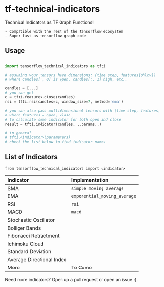 # tf-technical-indicators

Technical Indicators as TF Graph Functions!

    - Compatible with the rest of the tensorflow ecosystem
    - Super fast as tensorflow graph code

## Usage

```python

import tensorflow_technical_indicators as tfti

# assuming your tensors have dimensions: (time step, features[ohlcv])
# where candles[:, 0] is open, candles[:, 1] high, etc..

candles = [...]
# you can get
c = tfti.features.close(candles)
rsi = tfti.rsi(candles=c, window_size=7, method='ema')

# you can also pass multidimensional tensors with (time step, features)
# where features = open, close
# to calculate some indicator for both open and close
result = tfti.indicator(candles, ..params..)

# in general
# tfti.<indicator>(parameters)
# check the list below to find indicator names

```

## List of Indicators

`from tensorflow_technical_indicators import <indicator>`

| Indicator                 | Implementation               |
| :------------------------ | :--------------------------- |
| SMA                       | `simple_moving_average`      |
| EMA                       | `exponential_moving_average` |
| RSI                       | `rsi`                        |
| MACD                      | `macd`                       |
| Stochastic Oscillator     |                              |
| Bolliger Bands            |                              |
| Fibonacci Retractment     |                              |
| Ichimoku Cloud            |                              |
| Standard Deviation        |                              |
| Average Directional Index |                              |
| More                      | To Come                      |

Need more indicators? Open up a pull request or open an issue :).
